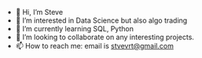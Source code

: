 - 👋 Hi, I’m Steve
- 👀 I’m interested in Data Science but also algo trading
- 🌱 I’m currently learning SQL, Python
- 💞️ I’m looking to collaborate on any interesting projects.
- 📫 How to reach me:  email is stvevrt@gmail.com

<!---
stvevrt/stvevrt is a ✨ special ✨ repository because its `README.md` (this file) appears on your GitHub profile.
You can click the Preview link to take a look at your changes.
--->
